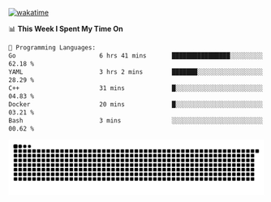 [![wakatime](https://wakatime.com/badge/user/384f91c6-4eee-411f-8f3b-1b691f58a544.svg)](https://wakatime.com/@384f91c6-4eee-411f-8f3b-1b691f58a544)

<!--START_SECTION:waka-->
📊 **This Week I Spent My Time On** 

```text
💬 Programming Languages: 
Go                       6 hrs 41 mins       ████████████████░░░░░░░░░   62.18 % 
YAML                     3 hrs 2 mins        ███████░░░░░░░░░░░░░░░░░░   28.29 % 
C++                      31 mins             █░░░░░░░░░░░░░░░░░░░░░░░░   04.83 % 
Docker                   20 mins             █░░░░░░░░░░░░░░░░░░░░░░░░   03.21 % 
Bash                     3 mins              ░░░░░░░░░░░░░░░░░░░░░░░░░   00.62 % 
```


<!--END_SECTION:waka-->

<picture>
  <source media="(prefers-color-scheme: dark)" srcset="https://raw.githubusercontent.com/fuwx295/fuwx295/output/github-contribution-grid-snake-dark.svg">
  <source media="(prefers-color-scheme: light)" srcset="https://raw.githubusercontent.com/fuwx295/fuwx295/output/github-contribution-grid-snake.svg">
  <img alt="github contribution grid snake animation" src="https://raw.githubusercontent.com/fuwx295/fuwx295/output/github-contribution-grid-snake.svg">
</picture>
